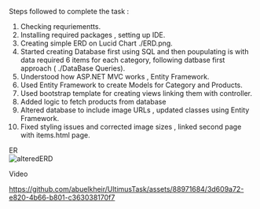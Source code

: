 Steps followed to complete the task : 
1) Checking requriementts.
2) Installing required packages , setting up IDE.
3) Creating simple ERD on Lucid Chart ./ERD.png.
4) Started creating Database first using SQL and then poupulating is with data required 6 items for each category, following datbase first approach ( ./DataBase Queries).
5) Understood how ASP.NET MVC works , Entity Framework.
6) Used Entity Framework to create Models for Category and Products.
7) Used bootstrap template for creating views linking them with controller.
8) Added logic to fetch products from database
9) Altered database to include image URLs , updated classes using Entity Framework.
10) Fixed styling issues and corrected image sizes , linked second page with items.html page.

ER  
![alteredERD](https://github.com/abuelkheir/UltimusTask/assets/88971684/c5b513cc-22c2-4f88-b90f-cef71602efe3)

Video 


https://github.com/abuelkheir/UltimusTask/assets/88971684/3d609a72-e820-4b66-b801-c363038170f7

